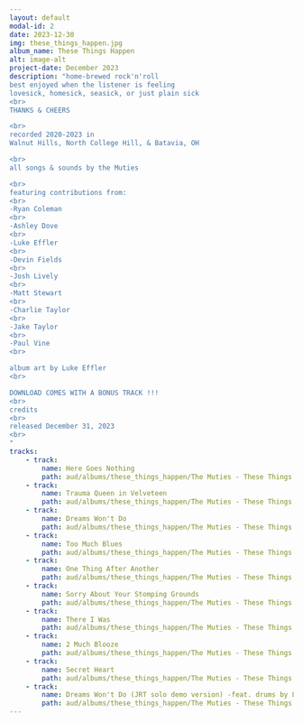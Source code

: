 ```yaml
---
layout: default
modal-id: 2
date: 2023-12-30
img: these_things_happen.jpg
album_name: These Things Happen
alt: image-alt
project-date: December 2023
description: "home-brewed rock'n'roll
best enjoyed when the listener is feeling
lovesick, homesick, seasick, or just plain sick
<br>
THANKS & CHEERS

<br>
recorded 2020-2023 in
Walnut Hills, North College Hill, & Batavia, OH

<br>
all songs & sounds by the Muties

<br>
featuring contributions from:
<br>
-Ryan Coleman
<br>
-Ashley Dove
<br>
-Luke Effler
<br>
-Devin Fields
<br>
-Josh Lively
<br>
-Matt Stewart
<br>
-Charlie Taylor
<br>
-Jake Taylor
<br>
-Paul Vine
<br>

album art by Luke Effler
<br>

DOWNLOAD COMES WITH A BONUS TRACK !!!
<br>
credits
<br>
released December 31, 2023
<br>
"
tracks:
    - track: 
        name: Here Goes Nothing
        path: aud/albums/these_things_happen/The Muties - These Things Happen - 01 Here Goes Nothing.mp3
    - track:
        name: Trauma Queen in Velveteen
        path: aud/albums/these_things_happen/The Muties - These Things Happen - 02 Trauma Queen in Velveteen.mp3
    - track: 
        name: Dreams Won't Do
        path: aud/albums/these_things_happen/The Muties - These Things Happen - 03 Dreams Won't Do.mp3
    - track:
        name: Too Much Blues
        path: aud/albums/these_things_happen/The Muties - These Things Happen - 04 Too Much Blues.mp3
    - track: 
        name: One Thing After Another
        path: aud/albums/these_things_happen/The Muties - These Things Happen - 05 One Thing After Another.mp3
    - track:
        name: Sorry About Your Stomping Grounds
        path: aud/albums/these_things_happen/The Muties - These Things Happen - 06 Sorry About Your Stomping Grounds.mp3
    - track: 
        name: There I Was
        path: aud/albums/these_things_happen/The Muties - These Things Happen - 07 There I Was.mp3
    - track:
        name: 2 Much Blooze
        path: aud/albums/these_things_happen/The Muties - These Things Happen - 08 2 Much Blooze.mp3
    - track: 
        name: Secret Heart
        path: aud/albums/these_things_happen/The Muties - These Things Happen - 09 Secret Heart.mp3
    - track:
        name: Dreams Won't Do (JRT solo demo version) -feat. drums by Luke Effler)
        path: aud/albums/these_things_happen/The Muties - These Things Happen - 10 Dreams Won't Do (JRT solo demo version) -feat. drums by Luke Effler).mp3
---
```

<!-- # Hello world
![My helpful screenshot](aud/albums/screenshot.jpg_site/aud/albums/items_of_interest/01 The Cincinnati Cobra.mp3) -->